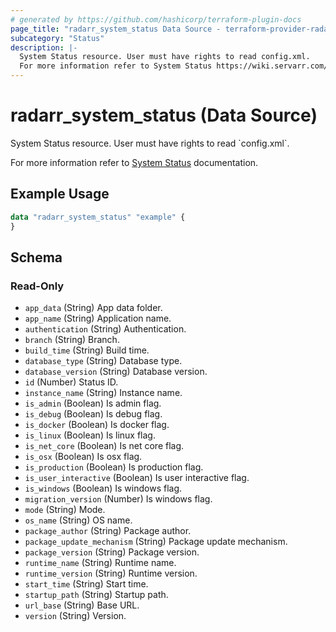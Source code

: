 ```yaml
---
# generated by https://github.com/hashicorp/terraform-plugin-docs
page_title: "radarr_system_status Data Source - terraform-provider-radarr"
subcategory: "Status"
description: |-
  System Status resource. User must have rights to read config.xml.
  For more information refer to System Status https://wiki.servarr.com/radarr/system#status documentation.
---
```


# radarr_system_status (Data Source)

<!-- subcategory:Status -->System Status resource. User must have rights to read `config.xml`.
For more information refer to [System Status](https://wiki.servarr.com/radarr/system#status) documentation.

## Example Usage

```terraform
data "radarr_system_status" "example" {
}
```

<!-- schema generated by tfplugindocs -->
## Schema

### Read-Only

- `app_data` (String) App data folder.
- `app_name` (String) Application name.
- `authentication` (String) Authentication.
- `branch` (String) Branch.
- `build_time` (String) Build time.
- `database_type` (String) Database type.
- `database_version` (String) Database version.
- `id` (Number) Status ID.
- `instance_name` (String) Instance name.
- `is_admin` (Boolean) Is admin flag.
- `is_debug` (Boolean) Is debug flag.
- `is_docker` (Boolean) Is docker flag.
- `is_linux` (Boolean) Is linux flag.
- `is_net_core` (Boolean) Is net core flag.
- `is_osx` (Boolean) Is osx flag.
- `is_production` (Boolean) Is production flag.
- `is_user_interactive` (Boolean) Is user interactive flag.
- `is_windows` (Boolean) Is windows flag.
- `migration_version` (Number) Is windows flag.
- `mode` (String) Mode.
- `os_name` (String) OS name.
- `package_author` (String) Package author.
- `package_update_mechanism` (String) Package update mechanism.
- `package_version` (String) Package version.
- `runtime_name` (String) Runtime name.
- `runtime_version` (String) Runtime version.
- `start_time` (String) Start time.
- `startup_path` (String) Startup path.
- `url_base` (String) Base URL.
- `version` (String) Version.



